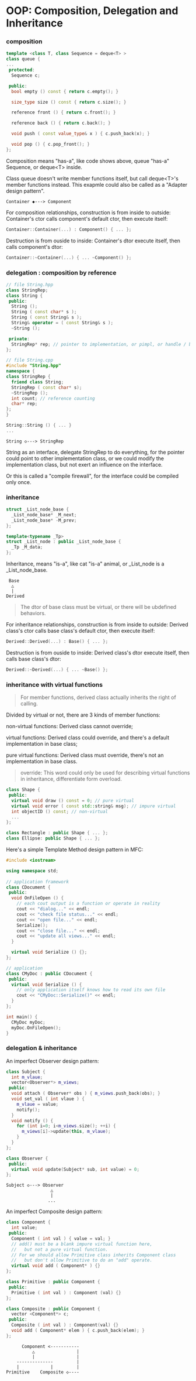 # OOP: Composition, Delegation and Inheritance

### composition

```cpp
template <class T, class Sequence = deque<T> >
class queue {
...
 protected:
  Sequence c;

 public:
  bool empty () const { return c.empty(); }

  size_type size () const { return c.size(); }

  reference front () { return c.front(); }

  reference back () { return c.back(); }

  void push ( const value_type& x ) { c.push_back(x); }

  void pop () { c.pop_front(); }
};
```
Composition means "has-a", like code shows above, queue "has-a" Sequence, or deque\<T\> inside.

Class queue doesn't write member functions itself, but call deque\<T\>'s member functions instead. This exapmle could also be called as a "Adapter design pattern".

```
Container ◆---> Component
```

For composition relationships, construction is from inside to outside: Container's ctor calls component's default ctor, then execute itself:

```cpp
Container::Container(...) : Component() { ... };
```

Destruction is from ouside to inside: Container's dtor execute itself, then calls component's dtor:

```cpp
Container::~Container(...) { ... ~Component() };
```

### delegation : composition by reference

```cpp
// file String.hpp
class StringRep;
class String {
 public:
  String ();
  String ( const char* s );
  String ( const String& s );
  String& operator = ( const String& s );
  ~String ();

 private:
  StringRep* rep; // pointer to implementation, or pimpl, or handle / body
};
```

```cpp
// file String.cpp
#include "String.hpp"
namespace {
class StringRep {
  friend class String;
  StringRep ( const char* s);
  ~StringRep ();
  int count; // reference counting
  char* rep;
};
}

String::String () { ... }
...
```

```
String ◇---> StringRep
```

String as an interface, delegate StringRep to do everything, for the pointer could point to other implementation class, or we could modify the implementation class, but not exert an influence on the interface.

Or this is called a "compile firewall", for the interface could be compiled only once.

### inheritance

```cpp
struct _List_node_base {
  _List_node_base* _M_next;
  _List_node_base* -M_prev;
};

template<typename _Tp>
struct _List_node : public _List_node_base {
  _Tp _M_data;
};
```

Inheritance, means "is-a", like cat "is-a" animal, or \_List\_node is a \_List\_node\_base.

```
 Base
  △
  |
Derived
```

> The dtor of base class must be virtual, or there will be ubdefined behaviors.


For inheritance relationships, construction is from inside to outside: Derived class's ctor calls base class's default ctor, then execute itself:

```cpp
Derived::Derived(...) : Base() { ... };
```

Destruction is from ouside to inside: Derived class's dtor execute itself, then calls base class's dtor:

```cpp
Derived::~Derived(...) { ... ~Base() };
```

### inheritance with virtual functions

> For member functions, derived class actually inherits the right of calling.

Divided by virtual or not, there are 3 kinds of member functions:

non-virtual functions: Derived class cannot override;

virtual functions: Derived class could override, and there's a default implementation in base class;

pure virtual functions: Derived class must override, there's not an implementation in base class.

> override: This word could only be used for describing virtual functions in inheritance, differentiate form overload.

```cpp
class Shape {
 public:
  virtual void draw () const = 0; // pure virtual
  virtual void error ( const std::string& msg); // impure virtual
  int objectID () const; // non-virtual
  ...
};

class Rectangle : public Shape { ... };
class Ellipse: public Shape { ... };
```
Here's a simple Template Method design pattern in MFC:

```cpp
#include <iostream>

using namespace std;
 
// application framework
class CDocument {
 public:
  void OnFileOpen () {
    // each cout output is a function or operate in reality
    cout << "dialog..." << endl;
    cout << "check file status..." << endl;
    cout << "open file..." << endl;
    Serialize();
    cout << "close file..." << endl;
    cout << "update all views..." << endl;
  }

  virtual void Serialize () {};
};

// application
class CMyDoc : public CDocument {
 public:
  virtual void Serialize () {
    // only application itself knows how to read its own file
    cout << "CMyDoc::Serialize()" << endl;
  }
};

int main() {
  CMyDoc myDoc;
  myDoc.OnFileOpen();
}
```

### delegation & inheritance

An imperfect Observer design pattern:

```cpp
class Subject {
  int m_vlaue;
  vector<Observer*> m_views;
 public:
  void attach ( Observer* obs ) { m_views.push_back(obs); }
  void set_val ( int vlaue ) {
    m_vlaue = value;
    notify();
  }
  void notify () {
    for (int i=0; i<m_views.size(); ++i) {
      m_views[i]->update(this, m_vlaue);
    }
  }
};

class Observer {
 public:
  virtual void update(Subject* sub, int value) = 0;
};
```

```
Subject ◇---> Observer
                 △
                 |
                ...
```

An imperfect Composite design pattern:

```cpp
class Component {
  int value;
 public:
  Component ( int val ) { value = val; }
  // add() must be a blank impure virtual function here,
  //   but not a pure virtual function.
  // For we should allow Primitive class inherits Component class
  //   but don't allow Primitive to do an "add" operate.
  virtual void add ( Component* ) {}
};

class Primitive : public Component {
 public:
  Primitive ( int val ) : Component (val) {}
};

class Composite : public Component {
  vector <Component*> c;
 public:
  Composite ( int val ) : Component(val) {}
  void add ( Component* elem ) { c.push_back(elem); }
};
```

```
      Component <-----------
          △                |
          |                |
    --------------         |
    |            |         |
Primitive    Composite ◇----
```
